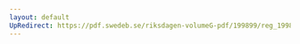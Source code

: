 ```yaml
---
layout: default
UpRedirect: https://pdf.swedeb.se/riksdagen-volumeG-pdf/199899/reg_199899/reg_199899_0097.pdf
---
```

